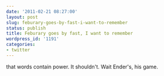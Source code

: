 ```yaml
---
date: '2011-02-21 08:27:00'
layout: post
slug: feburary-goes-by-fast-i-want-to-remember
status: publish
title: Feburary goes by fast, I want to remember
wordpress_id: '1191'
categories:
- twitter
---
```


that words contain power. It shouldn't. Wait Ender's, his game.

